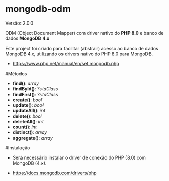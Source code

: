 # mongodb-odm 

Versão: 2.0.0

ODM (Object Document Mapper) com driver nativo do **PHP 8.0** e banco de dados **MongoDB 4.x**

Este project foi criado para facilitar (abstrair) acesso ao banco de dados 
MongoDB 4.x, utilizando os drivers nativo do PHP 8.0 para MongoDB.

- https://www.php.net/manual/en/set.mongodb.php

  
#Métodos
- **find()**: _array_
- **findById()**: _?stdClass_
- **findFirst()**: _?stdClass_
- **create()**: _bool_
- **update()**: _bool_
- **updateAll()**: _int_
- **delete()**: _bool_
- **deleteAll()**: _int_
- **count()**: _int_
- **distinct()**: _array_
- **aggregate()**: _array_

#Instalação

- Será necessário instalar o driver de conexão do PHP (8.0) com MongoDB (4.x).

- https://docs.mongodb.com/drivers/php


